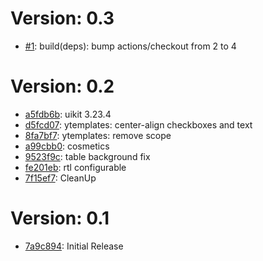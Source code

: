 # Version: 0.3

* [#1](https://github.com/lapicidae/uikit_scope/pull/1): build(deps): bump actions/checkout from 2 to 4


# Version: 0.2

* [a5fdb6b](https://github.com/lapicidae/uikit_scope/commit/a5fdb6b): uikit 3.23.4
* [d5fcd07](https://github.com/lapicidae/uikit_scope/commit/d5fcd07): ytemplates: center-align checkboxes and text
* [8fa7bf7](https://github.com/lapicidae/uikit_scope/commit/8fa7bf7): ytemplates: remove scope
* [a99cbb0](https://github.com/lapicidae/uikit_scope/commit/a99cbb0): cosmetics
* [9523f9c](https://github.com/lapicidae/uikit_scope/commit/9523f9c): table background fix
* [fe201eb](https://github.com/lapicidae/uikit_scope/commit/fe201eb): rtl configurable
* [7f15ef7](https://github.com/lapicidae/uikit_scope/commit/7f15ef7): CleanUp

# Version: 0.1

* [7a9c894](https://github.com/lapicidae/uikit_scope/commit/7a9c894): Initial Release
